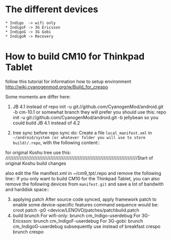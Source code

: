The different devices
==============================

    * Indigo  -> wifi only
    * IndigoF -> 3G Ericsson
    * IndigoG -> 3G Gobi
    * IndigoR -> Recovery

How to build CM10 for Thinkpad Tablet 
====================================
follow this tutorial for information how to setup environment
http://wiki.cyanogenmod.org/w/Build_for_crespo

Some moments are differ here:
1) JB 4.1
instead of
    repo init -u git://github.com/CyanogenMod/android.git -b cm-10.1
or somewhat branch they will prefer you should use this:
    repo init -u git://github.com/CyanogenMod/android.git -b jellybean
so you could build JB 4.1 instead of 4.2
2) tree sync
before repo sync do:
Create a file ``local_manifest.xml`` in ``~/android/system (or whatever folder you will use to store build)/.repo``, with the following content::

    <?xml version="1.0" encoding="UTF-8"?>
    <manifest>
        <project path="device/LENOVO" name="Nikolas-LFDesigns/thinkpad_tablet_device_tree_jb" revision="master" />
        <project path="kernel/LENOVO/Indigo" name="Nikolas-LFDesigns/thinkpad_tablet_jb_kernel" revision="master" />
    </manifest>
for original Koshu tree use this:
//////////////////////////////////////////////////////////////////////////////////Start of original Koshu build changes
<?xml version="1.0" encoding="UTF-8"?>
<manifest>
    <project path="frameworks/base" name="Koshu/android_frameworks_base" revision="jb" />
    <project path="device/LENOVO" name="Koshu/thinkpad_tablet_device_tree_jb" revision="master" />
    <project path="kernel/LENOVO/Indigo" name="Koshu/thinkpad_tablet_jb_kernel" revision="master" />
</manifest>
also edit the file manifest.xml in ~/cm9_tpt/.repo and remove the following line::
<project path="frameworks/base" name="CyanogenMod/android_frameworks_base" /
//////////////////////////////////////////////////////////////////////////////////End of original Koshu build changes

If you only want to build CM10 for the Thinkpad Tablet, you can also remove the following devices from ``manifest.git`` and save a lot of bandwith and harddisk space::

  <project path="device/moto/common" name="CyanogenMod/android_device_moto_common" />
  <project path="device/moto/stingray" name="CyanogenMod/android_device_moto_stingray" />
  <project path="device/moto/wingray" name="CyanogenMod/android_device_moto_wingray" />
  <project path="device/samsung/maguro" name="CyanogenMod/android_device_samsung_maguro" />
  <project path="device/samsung/toro" name="CyanogenMod/android_device_samsung_toro" />
  <project path="device/samsung/tuna" name="CyanogenMod/android_device_samsung_tuna" />

3) applying patch
After source code synced, apply framework patch to enable some device-specific features
command sequence would be:
	croot
	patch -p0 <device/LENOVO/patches/patchbuild.patch
4) build brunch
    For wifi-only:		brunch cm_Indigo-userdebug
    For 3G-Ericsson:		brunch cm_IndigoF-userdebug
    For 3G-gobi:		brunch cm_IndigoG-userdebug
subsequently use instead of
	breakfast crespo
	brunch crespo
